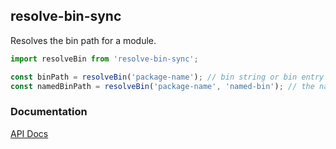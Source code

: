 ## resolve-bin-sync

Resolves the bin path for a module.

```typescript
import resolveBin from 'resolve-bin-sync';

const binPath = resolveBin('package-name'); // bin string or bin entry named same as the module
const namedBinPath = resolveBin('package-name', 'named-bin'); // the named bin
```

### Documentation

[API Docs](https://kmalakoff.github.io/resolve-bin-sync/)
